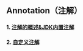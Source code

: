 ## Annotation（注解）

#### 1. [注解的概述&JDK内置注解](https://github.com/camelliaxiaohua/JavaSE/tree/master/Part3/src/com/camellia/annotation/inline/annotation)
#### 2. [自定义注解](https://github.com/camelliaxiaohua/JavaSE/tree/master/Part3/src/com/camellia/annotation/custom/annotation)